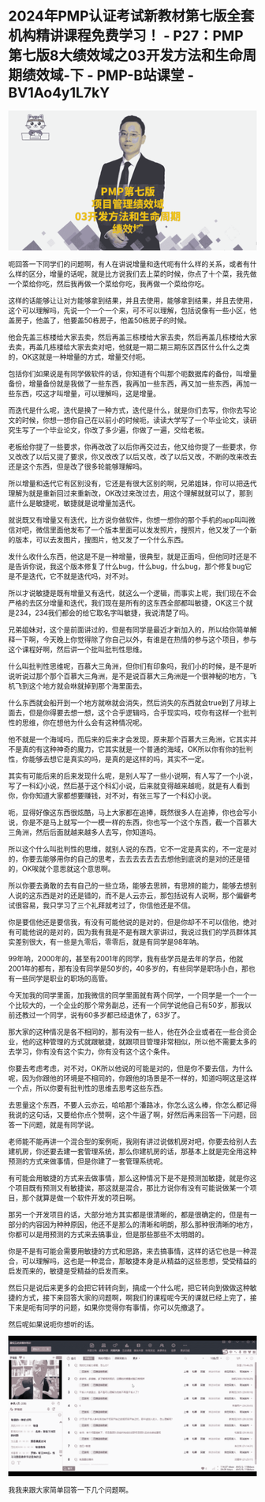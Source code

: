 # 2024年PMP认证考试新教材第七版全套机构精讲课程免费学习！ - P27：PMP第七版8大绩效域之03开发方法和生命周期绩效域-下 - PMP-B站课堂 - BV1Ao4y1L7kY

![](img/cc0cd7154dba0dc67e4df128ad4916d6_0.png)

呃回答一下同学们的问题啊，有人在讲说增量和迭代呃有什么样的关系，或者有什么样的区分，增量的话呢，就是比方说我们去上菜的时候，你点了十个菜，我先做一个菜给你吃，然后我再做一个菜给你吃，我再做一个菜给你吃。

这样的话能够让让对方能够拿到结果，并且去使用，能够拿到结果，并且去使用，这个可以理解吗，先说一个一个一个来，可不可以理解，包括说像有一些小区，他盖房子，他盖了，他要盖50栋房子，他盖50栋房子的时候。

他会先盖三栋楼给大家去卖，然后再盖三栋楼给大家去卖，然后再盖几栋楼给大家去卖，再盖几栋楼给大家去卖对吧，他就是一期二期三期东区西区什么什么之类的，OK这就是一种增量的方式，增量交付呃。

包括你们如果说是有同学做软件的话，你知道有个叫那个呃数据库的备份，叫增量备份，增量备份就是我做了一些东西，我再加一些东西，再又加一些东西，再加一些东西，哎这才叫增量，可以理解吗，这是增量。

而迭代是什么呢，迭代是换了一种方式，迭代是什么，就是你们去写，你你去写论文的时候，你想一想你自己在以前小的时候呃，读读大学写了一个毕业论文，读研究生写了一个毕业论文，你改了多少遍，你做了一遍，交给老板。

老板给你提了一些要求，你再改改了以后你再交过去，他又给你提了一些要求，你又改改了以后又提了要求，你又改改了以后又改，改了以后又改，不断的改来改去还是这个东西，但是改了很多轮能够理解吗。

所以增量和迭代它有区别没有，它还是有很大区别的啊，兄弟姐妹，你可以把迭代理解为就是重新回过来重新改，OK改过来改过去，用这个理解就就可以了，那到底什么是敏捷呢，敏捷就是说增量加迭代。

就说既又有增量又有迭代，比方说你做软件，你想一想你的那个手机的app叫叫微信对吧，微信里面他发布了一个版本里面可以发发照片，搜照片，他又发了一个新的版本，可以去发图片，搜图片，他又发了一个什么东西。

发什么收什么东西，他这是不是一种增量，很典型，就是正面吗，但他同时还是不是告诉你说，我这个版本修复了什么bug，什么bug，什么bug，那个修复bug它是不是迭代，它不就是迭代吗，对不对。

所以才说敏捷是既有增量又有迭代，就这么一个逻辑，而事实上呢，我们现在不会严格的去区分增量和迭代，我们现在是所有的这东西全部都叫敏捷，OK这三个就是234，234我们都会的给它取名字叫敏捷，我说清楚了吗。

兄弟姐妹对，这个是前面讲过的，但是有同学是最近才新加入的，所以给你简单解释一下啊，今天晚上你觉得除了你自己以外，有谁是在热情的参与这个项目，参与这个课程好啊，然后讲一个批叫批判性思维。

什么叫批判性思维呢，百慕大三角洲，但你们有印象吗，我们小的时候，是不是听说听说过那个那个百慕大三角洲，是不是说百慕大三角洲是一个很神秘的地方，飞机飞到这个地方就会咻就掉到那个海里面去。

什么东西就会船开到一个地方就咻就会消失，然后消失的东西就会true到了月球上面去，但是你得要去想一想，这个合乎逻辑吗，合乎现实吗，哎你有这样一个批判性的思维，你在想他为什么会有这种情况呢。

他不就是一个海域吗，而后来的后来才会发现，原来那个百慕大三角洲，它其实并不是真的有这种神奇的魔力，它其实就是一个普通的海域，OK所以你有你的批判性，你能够去想它是真实的吗，是真的是这样的吗，其实不一定。

其实有可能后来的后来发现什么呢，是别人写了一些小说啊，有人写了一个小说，写了一科幻小说，然后基于这个科幻小说，后来就变得越来越呃，就是有人看到你，你你知道大家都想要赚钱，对不对，有张三写了一个科幻小说。

呃，显得好像这东西很炫酷，马上大家都在追捧，既然很多人在追捧，你也会写小说，你是不是马上就写一个一模一样的东西，你也写一个这个东西，截一个百慕大三角洲，然后后面就越来越多人去写，你知道吗。

所以这个什么叫批判性的思维，就别人说的东西，它不一定是真实的，不一定是对的，你要去能够用你的自己的思考，去去去去去去去想他到底说的是对的还是错的，OK唉就个意思就这个意思啊。

所以你要去勇敢的去有自己的一些立场，能够去思辨，有思辨的能力，能够去想别人说的这东西是对的还是错的，而不是人云亦云，那包括说有人说啊，那个偏僻考试很容易，我只学习了三个礼拜就考过了，你信他还是不信。

你是要信他还是要信我，有没有可能他说的是对的，但是你却不不可以信他，绝对有可能他说的是对的，因为我有我是不是有跟大家讲过，我说过我们的学员群体其实差别很大，有一些是九零后，零零后，就是有同学是98年呐。

99年呐，2000年的，甚至有2001年的同学，我有些学员是去年的学员，他就2001年的都有，那有没有同学是50岁的，40多岁的，有些同学是职场小白，那也有一些同学是职业的职场的高管。

今天加我的同学里面，加我微信的同学里面就有两个同学，一个同学是一个一个一个比较大的，一个企业的那个常务副总，还有一个同学说他自己有50岁，那我以前还教过一个同学，说有60多岁都已经退休了，63岁了。

那大家的这种情况是各不相同的，那有没有一些人，他在外企业或者在一些合资企业，他的这种管理的方式就跟敏捷，就跟项目管理非常相似，所以他不需要太多的去学习，你有没有这个实力，你有没有这个这个条件。

你要去考虑考虑，对不对，OK所以他说的可能是对的，但是你不要去信，为什么呢，因为你跟他的环境是不相同的，你跟他的场景是不一样的，知道吗啊这是这样一个点，所以你要有批判性的思维去思考这些东西。

去思量这个东西，不要人云亦云，哈哈那个潘路冰，你怎么这么棒，你怎么都记得我说的这句话，又要给你点个赞啊，这个牛逼了啊，好然后再来回答一下问题，回答一下问题，就是有同学说。

老师能不能再讲一个混合型的案例呃，我刚有讲过说做机房对吧，你要去给别人去建机房，你还要去建一套管理系统，那么你建机房的话，那基本上就是完全用这种预测的方式来做事情，但是你建了一套管理系统呢。

有可能会用敏捷的方式来去做事情，那么这种情况下是不是预测加敏捷，就是你这个项目既有预测又有敏捷诶，那这就是混合，那比方说你有没有可能说做某一个项目，那个就算是做一个软件开发的项目啊。

那另一个开发项目的话，大部分地方其实都是很清晰的，都是很确定的，但是有一部分的内容因为种种原因，他还不是那么的清晰和明朗，那么那种很清晰的地方，你都可以是用预测的方式来去搞事业，但是那些那些不太明朗的。

你是不是有可能会需要用敏捷的方式和思路，来去搞事情，这样的话它也是一种混合，可以理解吗，这也是一种混合，那敏捷本身是从精益的这些思想，受受精益的启发而来的，敏捷是受精益的启发而来。

然后只是说后来更多的会把它转转向到，搞成一个什么呢，把它转向到做做这种敏捷的方式，接下来回答大家的问题啊，啊我们的课程呢今天的课就已经上完了，接下来是呃有同学的问题，如果你觉得你有事情，你可以先撤退了。

然后呢如果说呃你想听的话。

![](img/cc0cd7154dba0dc67e4df128ad4916d6_2.png)

我我来跟大家简单回答一下几个问题啊。
